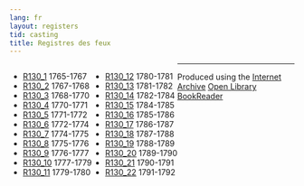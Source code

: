 ```yaml
---
lang: fr
layout: registers
tid: casting
title: Registres des feux
---
```


<ul style="float:left;">
  <li><a href="R130_1/index.html" target="bookreader">R130_1</a> 1765-1767</li>
  <li><a href="R130_2/index.html" target="bookreader">R130_2</a> 1767-1768</li>
  <li><a href="R130_3/index.html" target="bookreader">R130_3</a> 1768-1770</li>
  <li><a href="R130_4/index.html" target="bookreader">R130_4</a> 1770-1771</li>
  <li><a href="R130_5/index.html" target="bookreader">R130_5</a> 1771-1772</li>
  <li><a href="R130_6/index.html" target="bookreader">R130_6</a> 1772-1774</li>
  <li><a href="R130_7/index.html" target="bookreader">R130_7</a> 1774-1775</li>
  <li><a href="R130_8/index.html" target="bookreader">R130_8</a> 1775-1776</li>
  <li><a href="R130_9/index.html" target="bookreader">R130_9</a> 1776-1777</li>
  <li><a href="R130_10/index.html" target="bookreader">R130_10</a> 1777-1779</li>
  <li><a href="R130_11/index.html" target="bookreader">R130_11</a> 1779-1780</li>
</ul>

<ul style="float:left;">
  <li><a href="R130_12/index.html" target="bookreader">R130_12</a> 1780-1781</li>
  <li><a href="R130_13/index.html" target="bookreader">R130_13</a> 1781-1782</li>
  <li><a href="R130_14/index.html" target="bookreader">R130_14</a> 1782-1784</li>
  <li><a href="R130_15/index.html" target="bookreader">R130_15</a> 1784-1785</li>
  <li><a href="R130_16/index.html" target="bookreader">R130_16</a> 1785-1786</li>
  <li><a href="R130_17/index.html" target="bookreader">R130_17</a> 1786-1787</li>
  <li><a href="R130_18/index.html" target="bookreader">R130_18</a> 1787-1788</li>
  <li><a href="R130_19/index.html" target="bookreader">R130_19</a> 1788-1789</li>
  <li><a href="R130_20/index.html" target="bookreader">R130_20</a> 1789-1790</li>
  <li><a href="R130_21/index.html" target="bookreader">R130_21</a> 1790-1791</li>
  <li><a href="R130_22/index.html" target="bookreader">R130_22</a> 1791-1792</li>
</ul>

<hr>

<p>
Produced using the <a href="http://internetarchive.org" target="_blank">Internet Archive</a> <a href="http://openlibrary.org/dev/docs/bookreader" target="_blank">Open Library BookReader</a>
</p>

